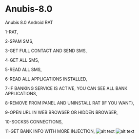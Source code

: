 # Anubis-8.0
Anubis 8.0 Android RAT

1-RAT,

2-SPAM SMS,

3-GET FULL CONTACT AND SEND SMS,

4-GET ALL SMS,

5-READ ALL SMS,

6-READ ALL APPLICATIONS INSTALLED,

7-IF BANKING SERVICE IS ACTIVE, YOU CAN SEE ALL BANK APPLICATIONS,

8-REMOVE FROM PANEL AND UNINSTALL RAT (IF YOU WANT),

9-OPEN URL IN WEB BROWSER OR HIDDEN BROWSER,

10-SOCKS5 CONNECTIONS,

11-GET BANK INFO WITH MORE INJECTION,
![alt text]([http://url/to/img.png](https://craxpro.io/attachments/anubis1-crax-pro-crax-tube-png.27703/))
![alt text]([http://url/to/img.png](https://craxpro.io/attachments/anubis-crax-pro-crax-tube-png.27704/))

